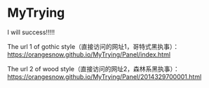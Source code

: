 # MyTrying
I will success!!!!!

The url 1 of gothic style（直接访问的网址1，哥特式黑执事）：https://orangesnow.github.io/MyTrying/Panel/index.html

The url 2 of wood style（直接访问的网址2，森林系黑执事）：https://orangesnow.github.io/MyTrying/Panel/2014329700001.html
